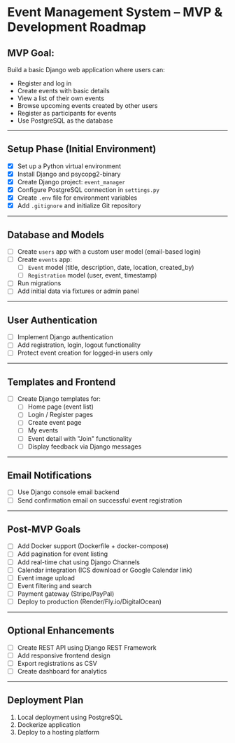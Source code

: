 # Event Management System – MVP & Development Roadmap

## MVP Goal:
Build a basic Django web application where users can:
- Register and log in
- Create events with basic details
- View a list of their own events
- Browse upcoming events created by other users
- Register as participants for events
- Use PostgreSQL as the database

---

## Setup Phase (Initial Environment)

- [x] Set up a Python virtual environment
- [x] Install Django and psycopg2-binary
- [x] Create Django project: `event_manager`
- [x] Configure PostgreSQL connection in `settings.py`
- [x] Create `.env` file for environment variables
- [x] Add `.gitignore` and initialize Git repository

---

## Database and Models

- [ ] Create `users` app with a custom user model (email-based login)
- [ ] Create `events` app:
    - [ ] `Event` model (title, description, date, location, created_by)
    - [ ] `Registration` model (user, event, timestamp)
- [ ] Run migrations
- [ ] Add initial data via fixtures or admin panel

---

## User Authentication

- [ ] Implement Django authentication
- [ ] Add registration, login, logout functionality
- [ ] Protect event creation for logged-in users only

---

## Templates and Frontend

- [ ] Create Django templates for:
    - [ ] Home page (event list)
    - [ ] Login / Register pages
    - [ ] Create event page
    - [ ] My events
    - [ ] Event detail with "Join" functionality
    - [ ] Display feedback via Django messages

---

## Email Notifications

- [ ] Use Django console email backend
- [ ] Send confirmation email on successful event registration

---

## Post-MVP Goals

- [ ] Add Docker support (Dockerfile + docker-compose)
- [ ] Add pagination for event listing
- [ ] Add real-time chat using Django Channels
- [ ] Calendar integration (ICS download or Google Calendar link)
- [ ] Event image upload
- [ ] Event filtering and search
- [ ] Payment gateway (Stripe/PayPal)
- [ ] Deploy to production (Render/Fly.io/DigitalOcean)

---

## Optional Enhancements

- [ ] Create REST API using Django REST Framework
- [ ] Add responsive frontend design
- [ ] Export registrations as CSV
- [ ] Create dashboard for analytics

---

## Deployment Plan

1. Local deployment using PostgreSQL
2. Dockerize application
3. Deploy to a hosting platform

